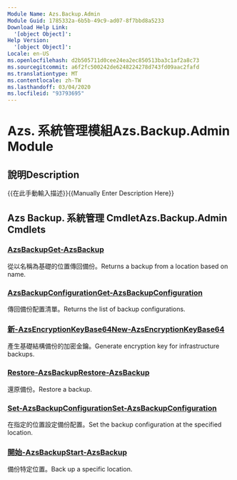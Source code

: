 ```yaml
---
Module Name: Azs.Backup.Admin
Module Guid: 1785332a-6b5b-49c9-ad07-8f7bbd8a5233
Download Help Link:
  '[object Object]': 
Help Version:
  '[object Object]': 
Locale: en-US
ms.openlocfilehash: d2b505711d0cee24ea2ec850513ba3c1af2a8c73
ms.sourcegitcommit: a6f2fc500242de6248224278d743fd09aac2fafd
ms.translationtype: MT
ms.contentlocale: zh-TW
ms.lasthandoff: 03/04/2020
ms.locfileid: "93793695"
---
```

# <span data-ttu-id="cd3a2-101">Azs. 系統管理模組</span><span class="sxs-lookup"><span data-stu-id="cd3a2-101">Azs.Backup.Admin Module</span></span>
## <span data-ttu-id="cd3a2-102">說明</span><span class="sxs-lookup"><span data-stu-id="cd3a2-102">Description</span></span>
<span data-ttu-id="cd3a2-103">{{在此手動輸入描述}}</span><span class="sxs-lookup"><span data-stu-id="cd3a2-103">{{Manually Enter Description Here}}</span></span>

## <span data-ttu-id="cd3a2-104">Azs Backup. 系統管理 Cmdlet</span><span class="sxs-lookup"><span data-stu-id="cd3a2-104">Azs.Backup.Admin Cmdlets</span></span>
### [<span data-ttu-id="cd3a2-105">AzsBackup</span><span class="sxs-lookup"><span data-stu-id="cd3a2-105">Get-AzsBackup</span></span>](Get-AzsBackup.md)
<span data-ttu-id="cd3a2-106">從以名稱為基礎的位置傳回備份。</span><span class="sxs-lookup"><span data-stu-id="cd3a2-106">Returns a backup from a location based on name.</span></span>

### [<span data-ttu-id="cd3a2-107">AzsBackupConfiguration</span><span class="sxs-lookup"><span data-stu-id="cd3a2-107">Get-AzsBackupConfiguration</span></span>](Get-AzsBackupConfiguration.md)
<span data-ttu-id="cd3a2-108">傳回備份配置清單。</span><span class="sxs-lookup"><span data-stu-id="cd3a2-108">Returns the list of backup configurations.</span></span>

### [<span data-ttu-id="cd3a2-109">新-AzsEncryptionKeyBase64</span><span class="sxs-lookup"><span data-stu-id="cd3a2-109">New-AzsEncryptionKeyBase64</span></span>](New-AzsEncryptionKeyBase64.md)
<span data-ttu-id="cd3a2-110">產生基礎結構備份的加密金鑰。</span><span class="sxs-lookup"><span data-stu-id="cd3a2-110">Generate encryption key for infrastructure backups.</span></span>

### [<span data-ttu-id="cd3a2-111">Restore-AzsBackup</span><span class="sxs-lookup"><span data-stu-id="cd3a2-111">Restore-AzsBackup</span></span>](Restore-AzsBackup.md)
<span data-ttu-id="cd3a2-112">還原備份。</span><span class="sxs-lookup"><span data-stu-id="cd3a2-112">Restore a backup.</span></span>

### [<span data-ttu-id="cd3a2-113">Set-AzsBackupConfiguration</span><span class="sxs-lookup"><span data-stu-id="cd3a2-113">Set-AzsBackupConfiguration</span></span>](Set-AzsBackupConfiguration.md)
<span data-ttu-id="cd3a2-114">在指定的位置設定備份配置。</span><span class="sxs-lookup"><span data-stu-id="cd3a2-114">Set the backup configuration at the specified location.</span></span>

### [<span data-ttu-id="cd3a2-115">開始-AzsBackup</span><span class="sxs-lookup"><span data-stu-id="cd3a2-115">Start-AzsBackup</span></span>](Start-AzsBackup.md)
<span data-ttu-id="cd3a2-116">備份特定位置。</span><span class="sxs-lookup"><span data-stu-id="cd3a2-116">Back up a specific location.</span></span>


